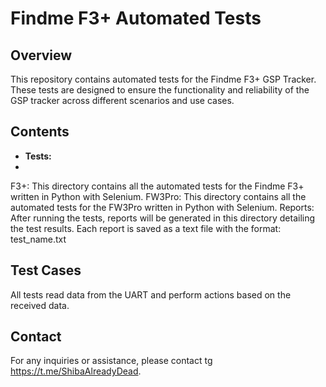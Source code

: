 # Findme F3+ Automated Tests

## Overview
This repository contains automated tests for the Findme F3+ GSP Tracker. These tests are designed to ensure the functionality and reliability of the GSP tracker across different scenarios and use cases.

## Contents
- **Tests:**
- 
F3+: This directory contains all the automated tests for the Findme F3+ written in Python with Selenium.
FW3Pro: This directory contains all the automated tests for the FW3Pro written in Python with Selenium.
Reports: After running the tests, reports will be generated in this directory detailing the test results. Each report is saved as a text file with the format: test_name.txt

## Test Cases

All tests read data from the UART and perform actions based on the received data. 

## Contact

For any inquiries or assistance, please contact tg https://t.me/ShibaAlreadyDead.
